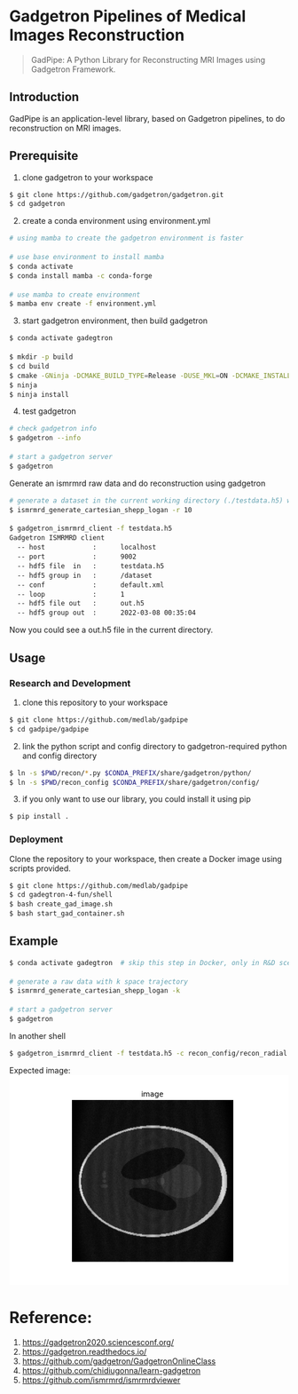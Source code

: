 # Gadgetron Pipelines of Medical Images Reconstruction

> GadPipe: A Python Library for Reconstructing MRI Images using Gadgetron Framework.

## Introduction

GadPipe is an application-level library, based on Gadgetron pipelines, to do reconstruction on MRI images.  

## Prerequisite
1. clone gadgetron to your workspace
```bash
$ git clone https://github.com/gadgetron/gadgetron.git
$ cd gadgetron
```
2. create a conda environment using environment.yml
```bash
# using mamba to create the gadgetron environment is faster

# use base environment to install mamba
$ conda activate
$ conda install mamba -c conda-forge

# use mamba to create environment
$ mamba env create -f environment.yml
```
3. start gadgetron environment, then build gadgetron
```bash
$ conda activate gadegtron

$ mkdir -p build
$ cd build
$ cmake -GNinja -DCMAKE_BUILD_TYPE=Release -DUSE_MKL=ON -DCMAKE_INSTALL_PREFIX=${CONDA_PREFIX} ../
$ ninja
$ ninja install
```
4. test gadgetron
```bash
# check gadgetron info
$ gadgetron --info

# start a gadgetron server
$ gadgetron
```

Generate an ismrmrd raw data and do reconstruction using gadgetron
```bash
# generate a dataset in the current working directory (./testdata.h5) with 8 coils and 10 repetitions.
$ ismrmrd_generate_cartesian_shepp_logan -r 10

$ gadgetron_ismrmrd_client -f testdata.h5
Gadgetron ISMRMRD client
  -- host            :      localhost
  -- port            :      9002
  -- hdf5 file  in   :      testdata.h5
  -- hdf5 group in   :      /dataset
  -- conf            :      default.xml
  -- loop            :      1
  -- hdf5 file out   :      out.h5
  -- hdf5 group out  :      2022-03-08 00:35:04
```
Now you could see a out.h5 file in the current directory.

## Usage

### Research and Development  

1. clone this repository to your workspace
```bash
$ git clone https://github.com/medlab/gadpipe
$ cd gadpipe/gadpipe
```
2. link the python script and config directory to gadgetron-required python and config directory
```bash
$ ln -s $PWD/recon/*.py $CONDA_PREFIX/share/gadgetron/python/
$ ln -s $PWD/recon_config $CONDA_PREFIX/share/gadgetron/config/
```
3. if you only want to use our library, you could install it using pip
```bash
$ pip install .
```

### Deployment  

Clone the repository to your workspace, then create a Docker image using scripts provided.
```bash
$ git clone https://github.com/medlab/gadpipe
$ cd gadegtron-4-fun/shell
$ bash create_gad_image.sh
$ bash start_gad_container.sh
```



## Example
```bash
$ conda activate gadegtron  # skip this step in Docker, only in R&D scenario

# generate a raw data with k space trajectory
$ ismrmrd_generate_cartesian_shepp_logan -k

# start a gadgetron server
$ gadgetron  
```   
  
In another shell  
```bash
$ gadgetron_ismrmrd_client -f testdata.h5 -c recon_config/recon_radial.xml
```  

Expected image:
![recon_example](fig/recon_example.png)  

# Reference:
1. https://gadgetron2020.sciencesconf.org/
2. https://gadgetron.readthedocs.io/
3. https://github.com/gadgetron/GadgetronOnlineClass
4. https://github.com/chidiugonna/learn-gadgetron
5. https://github.com/ismrmrd/ismrmrdviewer

